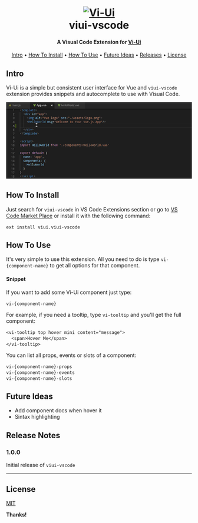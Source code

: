 <h1 align="center">
  <br>
  <a href="https://vitta-health.github.io/Vi-Ui/"><img src="https://raw.githubusercontent.com/vitta-health/Vi-Ui/master/docs/layout/components/vi-ui.svg?sanitize=true" alt="Vi-Ui" width="200"></a>
  <br>
  viui-vscode
  <br>
</h1>

<h4 align="center">A Visual Code Extension for <a href="https://vitta-health.github.io/Vi-Ui/" target="_blank">Vi-Ui</a></h4>

<p align="center">
  <a href="#intro">Intro</a> •
  <a href="#how-to-install">How To Install</a> •
  <a href="#how-to-use">How To Use</a> •
  <a href="#future-ideas">Future Ideas</a> •
  <a href="#release-notes">Releases</a> •
  <a href="#license">License</a>
</p>

## Intro

Vi-Ui is a simple but consistent user interface for Vue and `viui-vscode` extension provides snippets and autocomplete to use with Visual Code.

![screenshot](https://github.com/pablovieiras/viui-vscode/blob/master/images/how-to-use.gif)


## How To Install

Just search for `viui-vscode` in VS Code Extensions section or go to <a href="https://vitta-health.github.io/Vi-Ui/" target="_blank">VS Code Market Place</a> or install it with the following command:

````
ext install viui.viui-vscode
````

## How To Use
It's very simple to use this extension. All you need to do is type `vi-{component-name}` to get all options for that component.

#### Snippet

If you want to add some Vi-Ui component just type:
````
vi-{component-name}
````
For example, if you need a tooltip, type `vi-tooltip` and you'll get the full component:
````
<vi-tooltip top hover mini content="message">
  <span>Hover Me</span>
</vi-tooltip>
````
You can list all props, events or slots of a component:
````
vi-{component-name}-props
vi-{component-name}-events
vi-{component-name}-slots
````

## Future Ideas

- Add component docs when hover it
- Sintax highlighting

## Release Notes

### 1.0.0

Initial release of `viui-vscode`

-----------------------------------------------------------------------------------------------------------

## License
[MIT](https://github.com/vuetifyjs/vuetify-vscode/blob/master/LICENSE)

**Thanks!**
